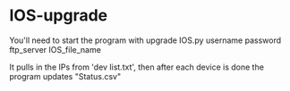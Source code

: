 # IOS-upgrade
You'll need to start the program with
upgrade IOS.py username password ftp_server IOS_file_name

It pulls in the IPs from 'dev list.txt', then after each device is done the program updates "Status.csv"
